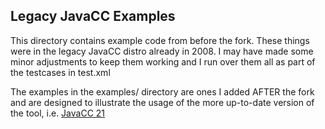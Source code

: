 ## Legacy JavaCC Examples

This directory contains example code from before the fork. These things were 
in the legacy JavaCC distro already in 2008. I may have made some minor adjustments
to keep them working and I run over them all as part of the testcases in test.xml

The examples in the examples/ directory are ones I added AFTER the fork and are 
designed to illustrate the usage of the more up-to-date version of the tool, i.e.
[JavaCC 21](http://javacc.com)
